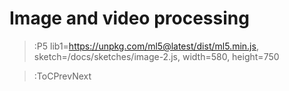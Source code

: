 # Image and video processing

> :P5 lib1=https://unpkg.com/ml5@latest/dist/ml5.min.js, sketch=/docs/sketches/image-2.js, width=580, height=750

> :ToCPrevNext